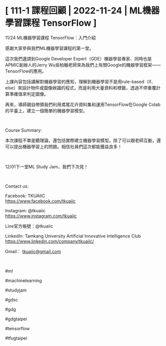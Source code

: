 # [ 111-1 課程回顧 | 2022-11-24 | ML機器學習課程 TensorFlow ]

11/24 ML機器學習課程 TensorFlow：入門介紹

感謝大家參與我們ML機器學習課程的第一堂。

這次我們邊請到Google Developer Expert（GDE）機器學習專家、同時也是APMIC創辦人的Jerry Wu吳柏翰老師來為我們上有關Google的機器學習框架——TensorFlow的應用。

上課內容包括講解對機器學習的應知，理解到機器學習不是用rule-based（if、else）來設計物件或圖像辦識的程式，而是利用大量資料和標籤，透過不停重覆計算準確值來判定圖像。

再來，導師親自帶領我們利用鳶尾花卉資料集和運用TensorFlow在Google Colab的平臺上，建立一個簡單的機器學習模型。

&nbsp;

Course Summary:

本次課程不單是聽理論，還包括實際建立機器學習模型。除了可以跟老師互動，還可以提出機器學習上的問題。相信社員們這次都能獲益良多！

&nbsp;

12/01下一堂ML Study Jam，我們下次見！

&nbsp;

Contact us:

Facebook: TKUAIIC <br />https://www.facebook.com/tkuaiic

Instagram: @tkuaiic <br />https://www.instagram.com/tkuaiic

Line官方帳號：@tkuaiic

LinkedIn: Tamkang University Artificial Innovative Intelligence Club <br />https://www.linkedin.com/company/tkuaiic/

Gmail： <tkuaiic@gmail.com>

&nbsp;

\#ml

\#machinelearning

\#studyjam

\#gdsc

\#gdg

\#gdgtaipei

\#tensorflow

\#tfugtaipei
